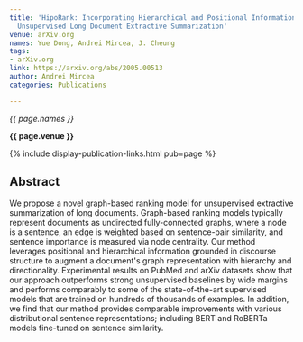 ```yaml
---
title: 'HipoRank: Incorporating Hierarchical and Positional Information into Graph-based
  Unsupervised Long Document Extractive Summarization'
venue: arXiv.org
names: Yue Dong, Andrei Mircea, J. Cheung
tags:
- arXiv.org
link: https://arxiv.org/abs/2005.00513
author: Andrei Mircea
categories: Publications

---
```


*{{ page.names }}*

**{{ page.venue }}**

{% include display-publication-links.html pub=page %}

## Abstract

We propose a novel graph-based ranking model for unsupervised extractive summarization of long documents. Graph-based ranking models typically represent documents as undirected fully-connected graphs, where a node is a sentence, an edge is weighted based on sentence-pair similarity, and sentence importance is measured via node centrality. Our method leverages positional and hierarchical information grounded in discourse structure to augment a document's graph representation with hierarchy and directionality. Experimental results on PubMed and arXiv datasets show that our approach outperforms strong unsupervised baselines by wide margins and performs comparably to some of the state-of-the-art supervised models that are trained on hundreds of thousands of examples. In addition, we find that our method provides comparable improvements with various distributional sentence representations; including BERT and RoBERTa models fine-tuned on sentence similarity.